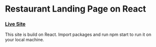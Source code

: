 # Restaurant Landing Page on React

### [Live Site]()

This site is build on React. Import packages and run npm start to run it on your local machine.
